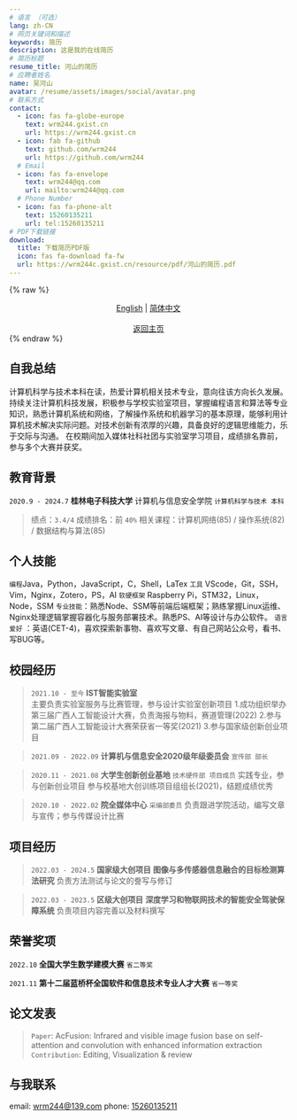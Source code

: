 ```yaml
---
# 语言 （可选）
lang: zh-CN
# 网页关键词和描述
keywords: 简历
description: 这是我的在线简历
# 简历标题
resume_title: 河山的简历
# 应聘者姓名
name: 吴河山
avatar: /resume/assets/images/social/avatar.png
# 联系方式
contact:
  - icon: fas fa-globe-europe
    text: wrm244.gxist.cn
    url: https://wrm244.gxist.cn
  - icon: fab fa-github
    text: github.com/wrm244
    url: https://github.com/wrm244
  # Email
  - icon: fas fa-envelope
    text: wrm244@qq.com
    url: mailto:wrm244@qq.com
  # Phone Number
  - icon: fas fa-phone-alt
    text: 15260135211
    url: tel:15260135211
# PDF下载链接
download:
  title: 下载简历PDF版
  icon: fas fa-download fa-fw
  url: https://wrm244c.gxist.cn/resource/pdf/河山的简历.pdf
---
```


{% raw %}
<center>
<a href='/resume/en/'>English</a> | <a href='/resume/'>简体中文</a><br /> <br /><a href='/'>返回主页</a>
</center>
{% endraw %}


## <i class="fas fa-flag"></i> 自我总结

计算机科学与技术本科在读，热爱计算机相关技术专业，意向往该方向长久发展。
持续关注计算机科技发展，积极参与学校实验室项目，掌握编程语言和算法等专业知识，熟悉计算机系统和网络，了解操作系统和机器学习的基本原理，能够利用计算机技术解决实际问题。对技术创新有浓厚的兴趣，具备良好的逻辑思维能力，乐于交际与沟通。
在校期间加入媒体社科社团与实验室学习项目，成绩排名靠前，参与多个大赛并获奖。

## <i class="fas fa-user-graduate"></i> 教育背景

``2020.9 - 2024.7`` **桂林电子科技大学** 计算机与信息安全学院 ``计算机科学与技术 本科``

> 绩点：``3.4/4``  成绩排名：前 ``40%``
> 相关课程：计算机网络(85) / 操作系统(82) / 数据结构与算法(85)

## <i class="fas fa-star"></i> 个人技能

``编程``Java，Python，JavaScript，C，Shell，LaTex
``工具`` VScode，Git，SSH，Vim，Nginx，Zotero，PS，AI
``软硬框架`` Raspberry Pi，STM32，Linux，Node，SSM
``专业技能``：熟悉Node、SSM等前端后端框架；熟练掌握Linux运维、Nginx处理逻辑掌握容器化与服务部署技术。熟悉PS、AI等设计与办公软件。
``语言爱好`` ：英语(CET-4)，喜欢探索新事物、喜欢写文章、有自己网站公众号，看书、写BUG等。

## <i class="fas fa-user-tie"></i> 校园经历

> ``2021.10 - 至今``  **IST智能实验室**   	
> 主要负责实验室服务与比赛管理，参与设计实验室创新项目
> 1.成功组织举办第三届广西人工智能设计大赛，负责海报与物料，赛道管理(2022)
> 2.参与第二届广西人工智能设计大赛荣获省一等奖(2021) 
> 3.参与国家级创新创业项目


> ``2021.09 - 2022.09``  **计算机与信息安全2020级年级委员会** ``宣传部 部长``


> ``2020.11 - 2021.08``  **大学生创新创业基地** ``技术硬件部 项目成员``
> 实践专业，参与创新创业项目
> 参与校基地大创训练项目组组长(2021)，结题成绩优秀


> ``2020.10 - 2022.02`` **院全媒体中心** ``采编部委员``
> 负责跟进学院活动，编写文章与宣传；参与传媒设计比赛

## <i class="fas fa-cubes"></i> 项目经历
> ``2022.03 - 2024.5`` **国家级大创项目** **图像与多传感器信息融合的目标检测算法研究**
> 负责方法测试与论文的誊写与修订

> ``2022.03 - 2023.5`` **区级大创项目** **深度学习和物联网技术的智能安全驾驶保障系统**
> 负责项目内容完善以及材料撰写


## <i class="fas fa-award"></i> 荣誉奖项

``2022.10`` **全国大学生数学建模大赛** ``省二等奖``

``2021.11`` **第十二届蓝桥杯全国软件和信息技术专业人才大赛** ``省一等奖``

## <i class="fas fa-book"></i> 论文发表

> ``Paper``: AcFusion: Infrared and visible image fusion base on self-attention and convolution with enhanced information extraction
> ``Contribution``: Editing, Visualization & review

## <i class="fas fa-phone-alt"></i> 与我联系

email: [wrm244@139.com](mailto:wrm244@139.com)
phone: [15260135211](tel:15260135211)

<!-- ## 评论

{% raw %}
<script src="https://utteranc.es/client.js"
        repo="wrm244/resume"
        issue-number="18"
        theme="github-light"
        crossorigin="anonymous"
        async>
</script>
{% endraw %} -->
